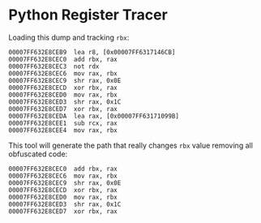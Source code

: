 # Python Register Tracer

Loading this dump and tracking `rbx`:

```
00007FF632E8CEB9  lea r8, [0x00007FF6317146CB]
00007FF632E8CEC0  add rbx, rax
00007FF632E8CEC3  not rdx
00007FF632E8CEC6  mov rax, rbx
00007FF632E8CEC9  shr rax, 0x0E
00007FF632E8CECD  xor rbx, rax
00007FF632E8CED0  mov rax, rbx
00007FF632E8CED3  shr rax, 0x1C
00007FF632E8CED7  xor rbx, rax
00007FF632E8CEDA  lea rax, [0x00007FF63171099B]
00007FF632E8CEE1  sub rcx, rax
00007FF632E8CEE4  mov rax, rbx
```

This tool will generate the path that really changes `rbx` value removing all obfuscated code:

```
00007FF632E8CEC0  add rbx, rax
00007FF632E8CEC6  mov rax, rbx
00007FF632E8CEC9  shr rax, 0x0E
00007FF632E8CECD  xor rbx, rax
00007FF632E8CED0  mov rax, rbx
00007FF632E8CED3  shr rax, 0x1C
00007FF632E8CED7  xor rbx, rax
```

